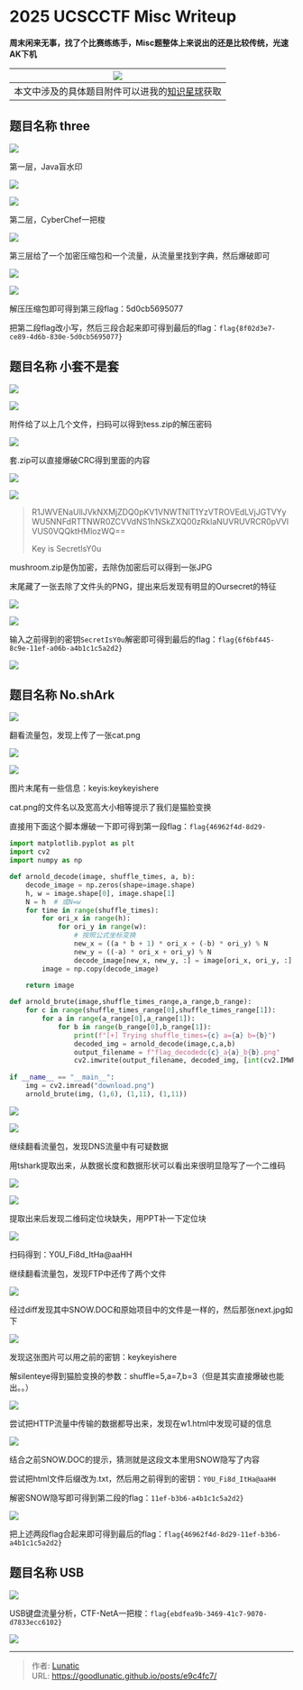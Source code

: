 # 2025 UCSCCTF Misc Writeup

**周末闲来无事，找了个比赛练练手，Misc题整体上来说出的还是比较传统，光速AK下机**
<!--more-->

|                 ![](imgs/image-20250420211547450.png)<br>                 |
| :-----------------------------------------------------------------------: |
| 本文中涉及的具体题目附件可以进我的[知识星球](https://t.zsxq.com/an6p6)获取 |

## 题目名称 three

![](imgs/image-20250420212129203.png)

第一层，Java盲水印

![](imgs/image-20250420212137213.png)

![](imgs/image-20250420212140371.png)

第二层，CyberChef一把梭

![](imgs/image-20250420212148043.png)

第三层给了一个加密压缩包和一个流量，从流量里找到字典，然后爆破即可

![](imgs/image-20250420212159236.png)

![](imgs/image-20250420212203259.png)

解压压缩包即可得到第三段flag：5d0cb5695077

把第二段flag改小写，然后三段合起来即可得到最后的flag：`flag{8f02d3e7-ce89-4d6b-830e-5d0cb5695077}`

## 题目名称 小套不是套

![](imgs/image-20250420212252054.png)

![](imgs/image-20250420212255934.png)

附件给了以上几个文件，扫码可以得到tess.zip的解压密码

![](imgs/image-20250420212302602.png)

套.zip可以直接爆破CRC得到里面的内容

![](imgs/image-20250420212309690.png)

![](imgs/image-20250420212312189.png)

> R1JWVENaUllJVkNXMjZDQ0pKV1VNWTNIT1YzVTROVEdLVjJGTVYyWU5NNFdRTTNWR0ZCVVdNS1hNSkZXQ00zRklaNUVRUVRCR0pVVlVUS0VQQktHMlozWQ==
> 
> Key is SecretIsY0u

mushroom.zip是伪加密，去除伪加密后可以得到一张JPG

末尾藏了一张去除了文件头的PNG，提出来后发现有明显的Oursecret的特征

![](imgs/image-20250420212339696.png)

![](imgs/image-20250420212343601.png)

输入之前得到的密钥`SecretIsY0u`解密即可得到最后的flag：`flag{6f6bf445-8c9e-11ef-a06b-a4b1c1c5a2d2}`

![](imgs/image-20250420212359221.png)

## 题目名称 No.shArk

![](imgs/image-20250420212410553.png)

翻看流量包，发现上传了一张cat.png

![](imgs/image-20250420212417068.png)

![](imgs/image-20250420212419797.png)

图片末尾有一些信息：keyis:keykeyishere

cat.png的文件名以及宽高大小相等提示了我们是猫脸变换

直接用下面这个脚本爆破一下即可得到第一段flag：`flag{46962f4d-8d29-`

```python
import matplotlib.pyplot as plt
import cv2
import numpy as np

def arnold_decode(image, shuffle_times, a, b):
    decode_image = np.zeros(shape=image.shape)
    h, w = image.shape[0], image.shape[1]
    N = h  # 或N=w
    for time in range(shuffle_times):
        for ori_x in range(h):
            for ori_y in range(w):
                # 按照公式坐标变换
                new_x = ((a * b + 1) * ori_x + (-b) * ori_y) % N
                new_y = ((-a) * ori_x + ori_y) % N
                decode_image[new_x, new_y, :] = image[ori_x, ori_y, :]
        image = np.copy(decode_image)
        
    return image

def arnold_brute(image,shuffle_times_range,a_range,b_range):
    for c in range(shuffle_times_range[0],shuffle_times_range[1]):
        for a in range(a_range[0],a_range[1]):
            for b in range(b_range[0],b_range[1]):
                print(f"[+] Trying shuffle_times={c} a={a} b={b}")
                decoded_img = arnold_decode(image,c,a,b)
                output_filename = f"flag_decodedc{c}_a{a}_b{b}.png"
                cv2.imwrite(output_filename, decoded_img, [int(cv2.IMWRITE_PNG_COMPRESSION), 0])
                
if __name__ == "__main__":
    img = cv2.imread("download.png")
    arnold_brute(img, (1,6), (1,11), (1,11))
```

![](imgs/image-20250420212438843.png)

![](imgs/image-20250420212442361.png)

继续翻看流量包，发现DNS流量中有可疑数据

用tshark提取出来，从数据长度和数据形状可以看出来很明显隐写了一个二维码

![](imgs/image-20250420212449767.png)

![](imgs/image-20250420212452580.png)


提取出来后发现二维码定位块缺失，用PPT补一下定位块

![](imgs/image-20250420212459987.png)

扫码得到：Y0U_Fi8d_ItHa@aaHH

继续翻看流量包，发现FTP中还传了两个文件

![](imgs/image-20250420212507036.png)

经过diff发现其中SNOW.DOC和原始项目中的文件是一样的，然后那张next.jpg如下

![](imgs/image-20250420212516249.jpeg)

发现这张图片可以用之前的密钥：keykeyishere

解silenteye得到猫脸变换的参数：shuffle=5,a=7,b=3（但是其实直接爆破也能出。。）

![](imgs/image-20250420212521724.png)

尝试把HTTP流量中传输的数据都导出来，发现在w1.html中发现可疑的信息

![](imgs/image-20250420212529325.png)


结合之前SNOW.DOC的提示，猜测就是这段文本里用SNOW隐写了内容

尝试把html文件后缀改为.txt，然后用之前得到的密钥：`Y0U_Fi8d_ItHa@aaHH`

解密SNOW隐写即可得到第二段的flag：`11ef-b3b6-a4b1c1c5a2d2}`

![](imgs/image-20250420212545469.png)

把上述两段flag合起来即可得到最后的flag：`flag{46962f4d-8d29-11ef-b3b6-a4b1c1c5a2d2}`

## 题目名称 USB

![](imgs/image-20250420212556365.png)

USB键盘流量分析，CTF-NetA一把梭：`flag{ebdfea9b-3469-41c7-9070-d7833ecc6102}`

![](imgs/image-20250420212607388.png)



---

> 作者: [Lunatic](https://goodlunatic.github.io)  
> URL: https://goodlunatic.github.io/posts/e9c4fc7/  

